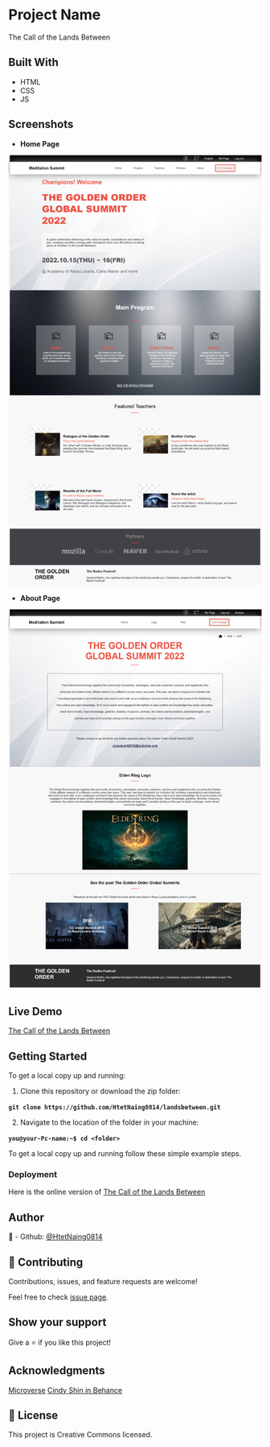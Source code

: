# Project Name
The Call of the Lands Between

## Built With
- HTML
- CSS
- JS

## Screenshots

- **Home Page**

![Home Page](./assets/home-page.png)

- **About Page**

![About Page](./assets/about-page.png)
## Live Demo

[The Call of the Lands Between](https://htetnaing0814.github.io/Landsbetween/)

## Getting Started

To get a local copy up and running:

1. Clone this repository or download the zip folder:

**``git clone https://github.com/HtetNaing0814/landsbetween.git``**

2. Navigate to the location of the folder in your machine:

**``you@your-Pc-name:~$ cd <folder>``**

To get a local copy up and running follow these simple example steps.

### Deployment

Here is the online version of [The Call of the Lands Between](https://github.com/HtetNaing0814/landsbetween/)

## Author
👤 - Github: [@HtetNaing0814](https://github.com/HtetNaing0814/landsbetween/)

## 🤝 Contributing
Contributions, issues, and feature requests are welcome!

Feel free to check [issue page](https://github.com/HtetNaing0814/landsbetween/issues).

## Show your support
Give a ⭐️ if you like this project!

## Acknowledgments
[Microverse](https://bit.ly/MicroverseTN)
[Cindy Shin in Behance](https://www.behance.net/adagio07)

## 📝 License
This project is Creative Commons licensed.
